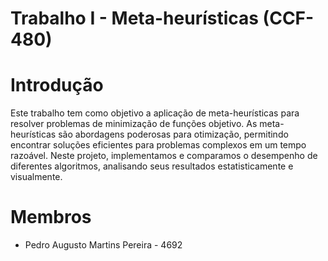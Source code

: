 # Trabalho I - Meta-heurísticas (CCF-480)

# Introdução

Este trabalho tem como objetivo a aplicação de meta-heurísticas para resolver problemas de minimização de funções objetivo. As meta-heurísticas são abordagens poderosas para otimização, permitindo encontrar soluções eficientes para problemas complexos em um tempo razoável. Neste projeto, implementamos e comparamos o desempenho de diferentes algoritmos, analisando seus resultados estatisticamente e visualmente.

# Membros
- Pedro Augusto Martins Pereira - 4692
